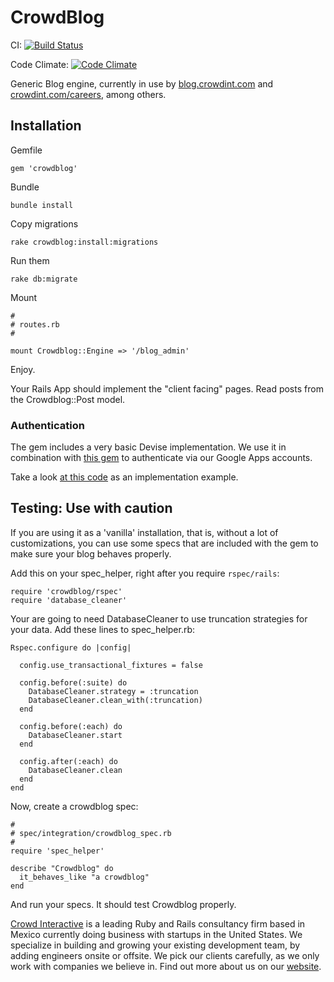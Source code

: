 # CrowdBlog

CI:
[![Build Status](https://secure.travis-ci.org/crowdint/crowdblog.png?branch=master)](http://travis-ci.org/crowdint/crowdblog)

Code Climate:
[![Code Climate](https://codeclimate.com/badge.png)](https://codeclimate.com/github/crowdint/crowdblog)

Generic Blog engine, currently in use by [blog.crowdint.com](blog.crowdint.com)
and [crowdint.com/careers](crowdint.com/careers), among others.

## Installation

Gemfile

    gem 'crowdblog'

Bundle

    bundle install

Copy migrations

    rake crowdblog:install:migrations

Run them

    rake db:migrate

Mount

    #
    # routes.rb
    #

    mount Crowdblog::Engine => '/blog_admin'

Enjoy.

Your Rails App should implement the "client facing" pages. Read posts from the
Crowdblog::Post model.

### Authentication

The gem includes a very basic Devise implementation. We use it in combination
with [this gem](https://github.com/crowdint/crowdint_auth) to authenticate
via our Google Apps accounts.

Take a look [at this code](https://github.com/crowdint/blog.crowdint.com) as an implementation example.

## Testing: Use with caution

If you are using it as a 'vanilla' installation, that is, without a lot of
customizations, you can use some specs that are included with the gem to make
sure your blog behaves properly.

Add this on your spec_helper, right after you require `rspec/rails`:

    require 'crowdblog/rspec'
    require 'database_cleaner'

Your are going to need DatabaseCleaner to use truncation strategies for your
data. Add these lines to spec_helper.rb:

    Rspec.configure do |config|

      config.use_transactional_fixtures = false

      config.before(:suite) do
        DatabaseCleaner.strategy = :truncation
        DatabaseCleaner.clean_with(:truncation)
      end

      config.before(:each) do
        DatabaseCleaner.start
      end

      config.after(:each) do
        DatabaseCleaner.clean
      end
    end

Now, create a crowdblog spec:

    #
    # spec/integration/crowdblog_spec.rb
    #
    require 'spec_helper'

    describe "Crowdblog" do
      it_behaves_like "a crowdblog"
    end

And run your specs. It should test Crowdblog properly.

[Crowd Interactive](http://www.crowdint.com) is a leading Ruby and Rails consultancy
firm based in Mexico currently doing business with startups in the United States.
We specialize in building and growing your existing development team, by adding
engineers onsite or offsite. We pick our clients carefully, as we only work with
companies we believe in. Find out more about us on our [website](http://www.crowdint.com).

